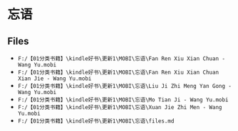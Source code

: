 # 忘语

## Files

- `F:/【01分类书籍】\kindle好书\更新1\MOBI\忘语\Fan Ren Xiu Xian Chuan - Wang Yu.mobi`
- `F:/【01分类书籍】\kindle好书\更新1\MOBI\忘语\Fan Ren Xiu Xian Chuan Xian Jie - Wang Yu.mobi`
- `F:/【01分类书籍】\kindle好书\更新1\MOBI\忘语\Liu Ji Zhi Meng Yan Gong - Wang Yu.mobi`
- `F:/【01分类书籍】\kindle好书\更新1\MOBI\忘语\Mo Tian Ji - Wang Yu.mobi`
- `F:/【01分类书籍】\kindle好书\更新1\MOBI\忘语\Xuan Jie Zhi Men - Wang Yu.mobi`
- `F:/【01分类书籍】\kindle好书\更新1\MOBI\忘语\files.md`
